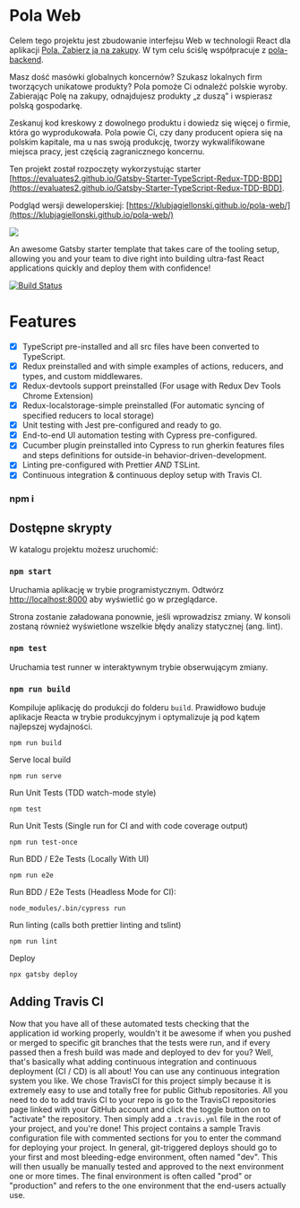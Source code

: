 # Pola Web

Celem tego projektu jest zbudowanie interfejsu Web w technologii React dla aplikacji [Pola. Zabierz ją na zakupy](https://www.pola-app.pl/). W tym celu ściślę współpracuje z [pola-backend](https://github.com/KlubJagiellonski/pola-backend).

Masz dość masówki globalnych koncernów? Szukasz lokalnych firm tworzących unikatowe produkty? Pola pomoże Ci odnaleźć polskie wyroby. Zabierając Polę na zakupy, odnajdujesz produkty „z duszą” i wspierasz polską gospodarkę.

Zeskanuj kod kreskowy z dowolnego produktu i dowiedz się więcej o firmie, która go wyprodukowała. Pola powie Ci, czy dany producent opiera się na polskim kapitale, ma u nas swoją produkcję, tworzy wykwalifikowane miejsca pracy, jest częścią zagranicznego koncernu.

Ten projekt został rozpoczęty wykorzystując starter [https://evaluates2.github.io/Gatsby-Starter-TypeScript-Redux-TDD-BDD](https://evaluates2.github.io/Gatsby-Starter-TypeScript-Redux-TDD-BDD).

Podgląd wersji deweloperskiej: [https://klubjagiellonski.github.io/pola-web/](https://klubjagiellonski.github.io/pola-web/)

<img src="./_Gatsby-Starter-TypeScript-Redux-TDD-BDD-Logo.png">

An awesome Gatsby starter template that takes care of the tooling setup, allowing you and your team to dive right into building ultra-fast React applications quickly and deploy them with confidence!

[![Build Status](https://api.travis-ci.org/Evaluates2/Gatsby-Starter-TypeScript-Redux-TDD-BDD.svg?branch=master)](https://travis-ci.org/Evaluates2/Gatsby-Starter-TypeScript-Redux-TDD-BDD)

# Features

- [x] TypeScript pre-installed and all src files have been converted to TypeScript.
- [x] Redux preinstalled and with simple examples of actions, reducers, and types, and custom middlewares.
- [x] Redux-devtools support preinstalled (For usage with Redux Dev Tools Chrome Extension)
- [x] Redux-localstorage-simple preinstalled (For automatic syncing of specified reducers to local storage)
- [x] Unit testing with Jest pre-configured and ready to go.
- [x] End-to-end UI automation testing with Cypress pre-configured.
- [x] Cucumber plugin preinstalled into Cypress to run gherkin features files and steps definitions for outside-in behavior-driven-development.
- [x] Linting pre-configured with Prettier _AND_ TSLint.
- [x] Continuous integration & continuous deploy setup with Travis CI.

### npm i

## Dostępne skrypty

W katalogu projektu możesz uruchomić:

### `npm start`

Uruchamia aplikację w trybie programistycznym.
Odtwórz [http://localhost:8000](http://localhost:8000) aby wyświetlić go w przeglądarce.

Strona zostanie załadowana ponownie, jeśli wprowadzisz zmiany.
W konsoli zostaną również wyświetlone wszelkie błędy analizy statycznej (ang. lint).

### `npm test`

Uruchamia test runner w interaktywnym trybie obserwującym zmiany.

### `npm run build`

Kompiluje aplikację do produkcji do folderu `build`.
Prawidłowo buduje aplikacje Reacta w trybie produkcyjnym i optymalizuje ją pod kątem najlepszej wydajności.

```
npm run build
```

Serve local build

```
npm run serve
```

Run Unit Tests (TDD watch-mode style)

```
npm test
```

Run Unit Tests (Single run for CI and with code coverage output)

```
npm run test-once
```

Run BDD / E2e Tests (Locally With UI)

```
npm run e2e
```

Run BDD / E2e Tests (Headless Mode for CI):

```
node_modules/.bin/cypress run
```

Run linting (calls both prettier linting and tslint)

```
npm run lint
```

Deploy

```
npx gatsby deploy
```

## Adding Travis CI

Now that you have all of these automated tests checking that the application id working properly, wouldn't it be awesome if when you pushed or merged to specific git branches that the tests were run, and if every passed then a fresh build was made and deployed to dev for you? Well, that's basically what adding continuous integration and continuous deployment (CI / CD) is all about! You can use any continuous integration system you like. We chose TravisCI for this project simply because it is extremely easy to use and totally free for public Github repositories. All you need to do to add travis CI to your repo is go to the TravisCI repositories page linked with your GitHub account and click the toggle button on to "activate" the repository. Then simply add a `.travis.yml` file in the root of your project, and you're done! This project contains a sample Travis configuration file with commented sections for you to enter the command for deploying your project. In general, git-triggered deploys should go to your first and most bleeding-edge environment, often named "dev". This will then usually be manually tested and approved to the next environment one or more times. The final environment is often called "prod" or "production" and refers to the one environment that the end-users actually use.
